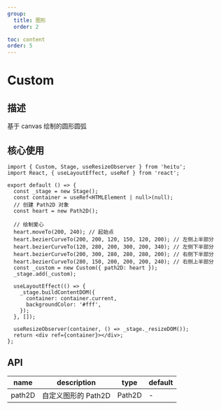 ```yaml
---
group:
  title: 图形
  order: 2

toc: content
order: 5
---
```


# Custom

## 描述

基于 canvas 绘制的圆形圆弧

## 核心使用

```tsx
import { Custom, Stage, useResizeObserver } from 'heitu';
import React, { useLayoutEffect, useRef } from 'react';

export default () => {
  const _stage = new Stage();
  const container = useRef<HTMLElement | null>(null);
  // 创建 Path2D 对象
  const heart = new Path2D();

  // 绘制爱心
  heart.moveTo(200, 240); // 起始点
  heart.bezierCurveTo(200, 200, 120, 150, 120, 200); // 左侧上半部分
  heart.bezierCurveTo(120, 280, 200, 300, 200, 340); // 左侧下半部分
  heart.bezierCurveTo(200, 300, 280, 280, 280, 200); // 右侧下半部分
  heart.bezierCurveTo(280, 150, 200, 200, 200, 240); // 右侧上半部分
  const _custom = new Custom({ path2D: heart });
  _stage.add(_custom);

  useLayoutEffect(() => {
    _stage.buildContentDOM({
      container: container.current,
      backgroundColor: '#fff',
    });
  }, []);

  useResizeObserver(container, () => _stage._resizeDOM());
  return <div ref={container}></div>;
};
```

## API

| name   | description         | type   | default |
| ------ | ------------------- | ------ | ------- |
| path2D | 自定义图形的 Path2D | Path2D | -       |
